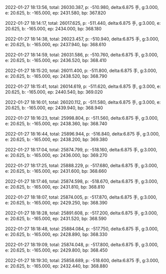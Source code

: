 2022-01-27 18:13:56, total: 26030.387, p: -510.980, delta:6.875 手, g:3.000, e: 20.625, b: -165.000, ep: 2431.580, bp: 367.820

2022-01-27 18:14:17, total: 26017.625, p: -511.440, delta:6.875 手, g:3.000, e: 20.625, b: -165.000, ep: 2434.000, bp: 368.180

2022-01-27 18:14:38, total: 26023.457, p: -510.940, delta:6.875 手, g:3.000, e: 20.625, b: -165.000, ep: 2437.940, bp: 368.610

2022-01-27 18:14:59, total: 26031.586, p: -510.760, delta:6.875 手, g:3.000, e: 20.625, b: -165.000, ep: 2436.520, bp: 368.410

2022-01-27 18:15:20, total: 26011.400, p: -511.800, delta:6.875 手, g:3.000, e: 20.625, b: -165.000, ep: 2438.520, bp: 368.790

2022-01-27 18:15:41, total: 26014.619, p: -511.620, delta:6.875 手, g:3.000, e: 20.625, b: -165.000, ep: 2440.540, bp: 369.020

2022-01-27 18:16:01, total: 26020.112, p: -511.580, delta:6.875 手, g:3.000, e: 20.625, b: -165.000, ep: 2439.940, bp: 368.940

2022-01-27 18:16:23, total: 25998.804, p: -511.560, delta:6.875 手, g:3.000, e: 20.625, b: -165.000, ep: 2438.360, bp: 368.740

2022-01-27 18:16:44, total: 25896.944, p: -516.840, delta:6.875 手, g:3.000, e: 20.625, b: -165.000, ep: 2438.200, bp: 369.380

2022-01-27 18:17:04, total: 25874.799, p: -518.160, delta:6.875 手, g:3.000, e: 20.625, b: -165.000, ep: 2436.000, bp: 369.270

2022-01-27 18:17:25, total: 25888.229, p: -517.680, delta:6.875 手, g:3.000, e: 20.625, b: -165.000, ep: 2431.600, bp: 368.660

2022-01-27 18:17:46, total: 25874.598, p: -518.670, delta:6.875 手, g:3.000, e: 20.625, b: -165.000, ep: 2431.810, bp: 368.810

2022-01-27 18:18:07, total: 25874.005, p: -517.870, delta:6.875 手, g:3.000, e: 20.625, b: -165.000, ep: 2429.250, bp: 368.390

2022-01-27 18:18:28, total: 25891.608, p: -517.200, delta:6.875 手, g:3.000, e: 20.625, b: -165.000, ep: 2431.520, bp: 368.590

2022-01-27 18:18:48, total: 25884.084, p: -517.750, delta:6.875 手, g:3.000, e: 20.625, b: -165.000, ep: 2428.890, bp: 368.330

2022-01-27 18:19:09, total: 25874.048, p: -517.800, delta:6.875 手, g:3.000, e: 20.625, b: -165.000, ep: 2429.800, bp: 368.450

2022-01-27 18:19:30, total: 25858.689, p: -518.600, delta:6.875 手, g:3.000, e: 20.625, b: -165.000, ep: 2432.440, bp: 368.880